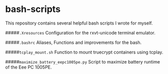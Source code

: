 bash-scripts
============

This repository contains several helpful bash scripts I wrote for myself.

#####```.Xresources```
Configuration for the rxvt-unicode terminal emulator.

#####```.bashrc```
Aliases, Functions and improvements for the bash.

#####```tcplay_mount.sh```
Function to mount truecrypt containers using tcplay.

#####```maximize_battery_eepc1005pe.py```
Script to maximize battery runtime of the Eee PC 1005PE. 
